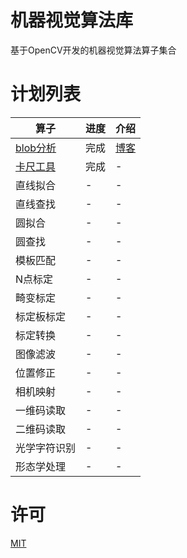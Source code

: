 # 机器视觉算法库

基于OpenCV开发的机器视觉算法算子集合


# 计划列表

| 算子 | 进度 | 介绍 |
| --- | --- | ---- |
| [blob分析](https://github.com/mangosroom/machine-vision-algorithms-library/tree/master/src/blobdetect) | 完成 | [博客](https://mangoroom.cn/opencv/better-blob-detection-based-on-simepleblobdetector.html) |
| [卡尺工具](https://github.com/mangosroom/machine-vision-algorithms-library/tree/master/src/caliper) | 完成 | - |
| 直线拟合 | - | - |
| 直线查找 | - | - |
| 圆拟合 | - | - |
| 圆查找 | - | - |
| 模板匹配 | - | - |
| N点标定 | - | - |
| 畸变标定 | - | - |
| 标定板标定 | - | - |
| 标定转换 | - | - |
| 图像滤波 | - | - |
| 位置修正 | - | - |
| 相机映射 | - | - |
| 一维码读取 | - | - |
| 二维码读取 | - | - |
| 光学字符识别 | - | - |
| 形态学处理 | - | - |

# 许可

[MIT](https://github.com/mangosroom/machine-vision-algorithms-library/blob/master/LICENSE)

